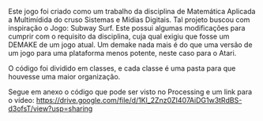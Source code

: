 Este jogo foi criado como um trabalho da disciplina de Matemática Aplicada a Multimídida do cruso Sistemas e Mídias Digitais. Tal projeto buscou com inspiração o Jogo: Subway Surf. Este possui algumas modificações para cumprir com o requisito da disciplina, cuja qual exigiu que fosse um DEMAKE de um jogo atual. Um demake nada mais é do que uma versão de um jogo para uma plataforma menos potente, neste caso para o Atari.

O código foi dividido em classes, e cada classe é uma pasta para que houvesse uma maior organização.

Segue em anexo o código que pode ser visto no Processing e um link para o vídeo:
https://drive.google.com/file/d/1Kl_2Znz0ZI407AiDG1w3tRdBS-d3ofsT/view?usp=sharing